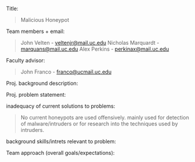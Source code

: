 Title: 
>Malicious Honeypot

Team members + email: 
>John Velten - veltenjr@mail.uc.edu
>Nicholas Marquardt - marquans@mail.uc.edu
>Alex Perkins - perkinax@mail.uc.edu

Faculty advisor: 
>John Franco - franco@ucmail.uc.edu

Proj. background description:

Proj. problem statement:

inadequacy of current solutions to problems: 
>No current honeypots are used offensively. mainly used for detection of malware/intruders or for research into the techniques used by intruders.

background skills/intrets relevant to problem:

Team approach (overall goals/expectations):
